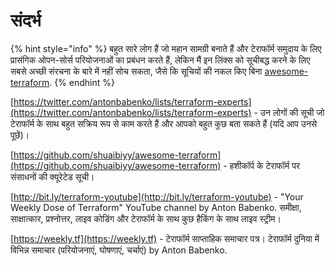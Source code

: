 # संदर्भ

{% hint style="info" %}
बहुत सारे लोग हैं जो महान सामग्री बनाते हैं और टेराफॉर्म समुदाय के लिए प्रासंगिक ओपन-सोर्स परियोजनाओं का प्रबंधन करते हैं, लेकिन मैं इन लिंक्स को सूचीबद्ध करने के लिए सबसे अच्छी संरचना के बारे में नहीं सोच सकता, जैसे कि सूचियों की नकल किए बिना [awesome-terraform](https://github.com/shuaibiyy/awesome-terraform).
{% endhint %}

[https://twitter.com/antonbabenko/lists/terraform-experts](https://twitter.com/antonbabenko/lists/terraform-experts) - उन लोगों की सूची जो टेराफॉर्म के साथ बहुत सक्रिय रूप से काम करते हैं और आपको बहुत कुछ बता सकते हैं (यदि आप उनसे पूछें)।

[https://github.com/shuaibiyy/awesome-terraform](https://github.com/shuaibiyy/awesome-terraform) - हशीकॉर्प के टेराफॉर्म पर संसाधनों की क्यूरेटेड सूची।

[http://bit.ly/terraform-youtube](http://bit.ly/terraform-youtube) - "Your Weekly Dose of Terraform" YouTube channel by Anton Babenko. समीक्षा, साक्षात्कार, प्रश्नोत्तर, लाइव कोडिंग और टेराफॉर्म के साथ कुछ हैकिंग के साथ लाइव स्ट्रीम।

[https://weekly.tf](https://weekly.tf) - टेराफॉर्म साप्ताहिक समाचार पत्र। टेराफॉर्म दुनिया में विभिन्न समाचार (परियोजनाएं, घोषणाएं, चर्चाएं) by Anton Babenko.
